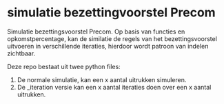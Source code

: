 # simulatie bezettingvoorstel Precom

Simulatie bezettingsvoorstel Precom. Op basis van functies en opkomstpercentage, kan de similatie de regels van het bezettingsvoorstel uitvoeren in verschillende iteraties, hierdoor wordt patroon van indelen zichtbaar.

Deze repo bestaat uit twee python files:
1. De normale simulatie, kan een x aantal uitrukken simuleren.
2. De \_iteration versie kan een x aantal iteraties doen over een x aantal uitrukken.
